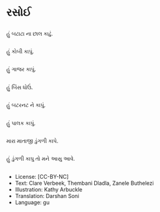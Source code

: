 # રસોઈ

##
હું બટાટા ના છાલ કાઢું.

##
હું કોબી કાપું.

##
હું ગાજર કાપું.

##
હું બિંસ ધોઉં.

##
હું બટરનટ ને કાપું.

##
હું પાલક કાપું.

##
મારા માતાજી ડુંગળી કાપે.

##
હું ડુંગળી કાપુ તો મને આસુ આવે.

##
* License: [CC-BY-NC]
* Text: Clare Verbeek, Thembani Dladla, Zanele Buthelezi
* Illustration: Kathy Arbuckle
* Translation: Darshan Soni
* Language: gu
